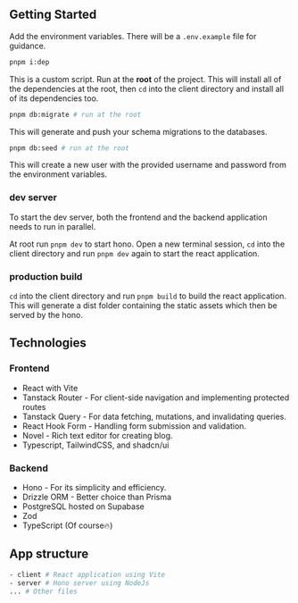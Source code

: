 ## Getting Started
Add the environment variables. There will be a `.env.example` file for guidance.

```bash
pnpm i:dep
```
This is a custom script. Run at the **root** of the project. This will install all of the dependencies at the root, then `cd` into the client directory and install all of its dependencies too.

```bash
pnpm db:migrate # run at the root 
```

This will generate and push your schema migrations to the databases. 

```bash
pnpm db:seed # run at the root
```
This will create a new user with the provided username and password from the environment variables.

### dev server

To start the dev server, both the frontend and the backend application needs to run in parallel.

At root run `pnpm dev` to start hono. Open a new terminal session, `cd` into the client directory and run `pnpm dev` again to start the react application.

### production build
`cd` into the client directory and run `pnpm build` to build the react application. This will generate a dist folder containing the static assets which then be served by the hono.

## Technologies
### Frontend
- React with Vite
- Tanstack Router - For client-side navigation and implementing protected routes
- Tanstack Query - For data fetching, mutations, and invalidating queries.
- React Hook Form - Handling form submission and validation.
- Novel - Rich text editor for creating blog.
- Typescript, TailwindCSS, and shadcn/ui

### Backend
- Hono - For its simplicity and efficiency.
- Drizzle ORM - Better choice than Prisma
- PostgreSQL hosted on Supabase
- Zod
- TypeScript (Of course🔥)

## App structure
```bash
- client # React application using Vite
- server # Hono server using NodeJs
... # Other files
```